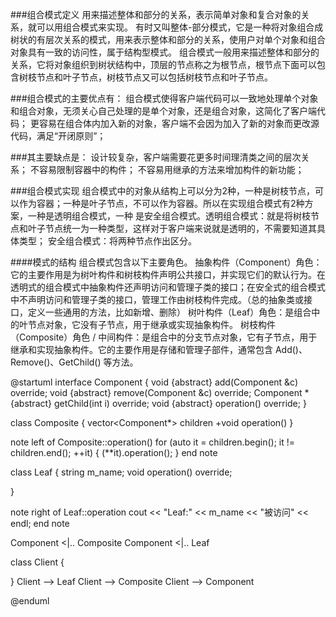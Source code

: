 ###组合模式定义
用来描述整体和部分的关系，表示简单对象和复合对象的关系，就可以用组合模式来实现。
有时又叫整体-部分模式，它是一种将对象组合成树状的有层次关系的模式，用来表示整体和部分的关系，使用户对单个对象和组合对象具有一致的访问性，属于结构型模式。
组合模式一般用来描述整体和部分的关系，它将对象组织到树状结构中，顶层的节点称之为根节点，根节点下面可以包含树枝节点和叶子节点，树枝节点又可以包括树枝节点和叶子节点。

###组合模式的主要优点有：
组合模式使得客户端代码可以一致地处理单个对象和组合对象，无须关心自己处理的是单个对象，还是组合对象，这简化了客户端代码；
更容易在组合体内加入新的对象，客户端不会因为加入了新的对象而更改源代码，满足“开闭原则”；

###其主要缺点是：
设计较复杂，客户端需要花更多时间理清类之间的层次关系；
不容易限制容器中的构件；
不容易用继承的方法来增加构件的新功能；

###组合模式实现
组合模式中的对象从结构上可以分为2种，一种是树枝节点，可以作为容器；一种是叶子节点，不可以作为容器。所以在实现组合模式有2种方案，一种是透明组合模式，一种
是安全组合模式。透明组合模式：就是将树枝节点和叶子节点统一为一种类型，这样对于客户端来说就是透明的，不需要知道其具体类型；
安全组合模式：将两种节点作出区分。

####模式的结构
组合模式包含以下主要角色。
抽象构件（Component）角色：它的主要作用是为树叶构件和树枝构件声明公共接口，并实现它们的默认行为。在透明式的组合模式中抽象构件还声明访问和管理子类的接口；在安全式的组合模式中不声明访问和管理子类的接口，管理工作由树枝构件完成。（总的抽象类或接口，定义一些通用的方法，比如新增、删除）
树叶构件（Leaf）角色：是组合中的叶节点对象，它没有子节点，用于继承或实现抽象构件。
树枝构件（Composite）角色 / 中间构件：是组合中的分支节点对象，它有子节点，用于继承和实现抽象构件。它的主要作用是存储和管理子部件，通常包含 Add()、Remove()、GetChild() 等方法。

@startuml
interface Component {
void {abstract} add(Component &c) override;
void {abstract} remove(Component &c) override;
Component * {abstract}  getChild(int i) override;
void {abstract} operation() override;
}

class Composite {
vector<Component*> children
+void operation()
}

note left of Composite::operation()
    for (auto it = children.begin(); it != children.end(); ++it) {
    (**it).operation();
}
end note

class Leaf {
string m_name;
void  operation() override;

}

note right of Leaf::operation 
 cout << "Leaf:" << m_name << "被访问" << endl;
end note

Component <|.. Composite
Component <|.. Leaf

class Client {
  
}
Client -->  Leaf
Client -->  Composite
Client -->  Component

@enduml
